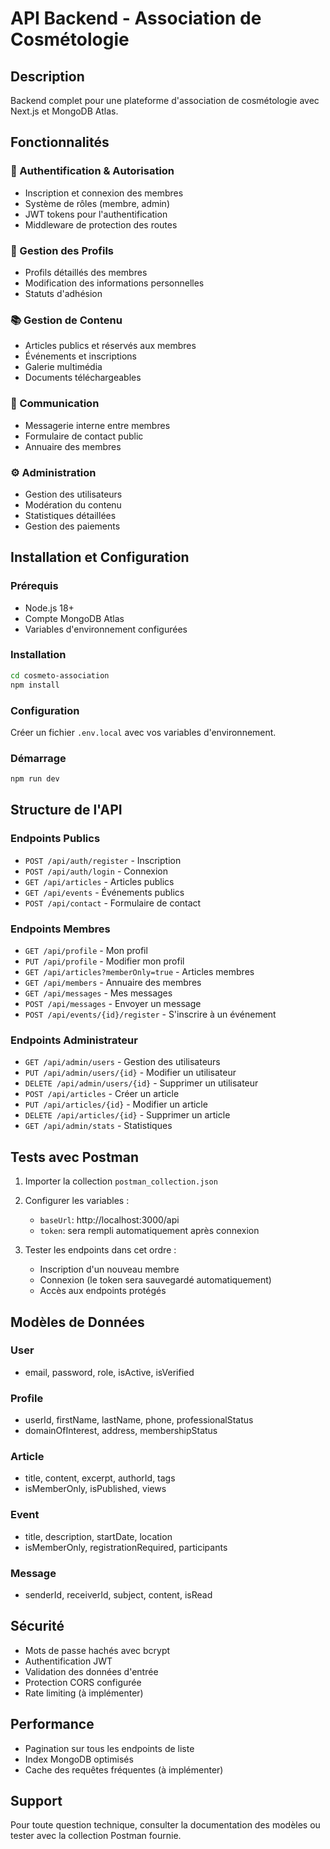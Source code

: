 # API Backend - Association de Cosmétologie

## Description

Backend complet pour une plateforme d'association de cosmétologie avec Next.js et MongoDB Atlas.

## Fonctionnalités

### 🔐 Authentification & Autorisation
- Inscription et connexion des membres
- Système de rôles (membre, admin)
- JWT tokens pour l'authentification
- Middleware de protection des routes

### 👤 Gestion des Profils
- Profils détaillés des membres
- Modification des informations personnelles
- Statuts d'adhésion

### 📚 Gestion de Contenu
- Articles publics et réservés aux membres
- Événements et inscriptions
- Galerie multimédia
- Documents téléchargeables

### 💬 Communication
- Messagerie interne entre membres
- Formulaire de contact public
- Annuaire des membres

### ⚙️ Administration
- Gestion des utilisateurs
- Modération du contenu
- Statistiques détaillées
- Gestion des paiements

## Installation et Configuration

### Prérequis
- Node.js 18+
- Compte MongoDB Atlas
- Variables d'environnement configurées

### Installation
```bash
cd cosmeto-association
npm install
```

### Configuration
Créer un fichier `.env.local` avec vos variables d'environnement.

### Démarrage
```bash
npm run dev
```

## Structure de l'API

### Endpoints Publics
- `POST /api/auth/register` - Inscription
- `POST /api/auth/login` - Connexion
- `GET /api/articles` - Articles publics
- `GET /api/events` - Événements publics
- `POST /api/contact` - Formulaire de contact

### Endpoints Membres
- `GET /api/profile` - Mon profil
- `PUT /api/profile` - Modifier mon profil
- `GET /api/articles?memberOnly=true` - Articles membres
- `GET /api/members` - Annuaire des membres
- `GET /api/messages` - Mes messages
- `POST /api/messages` - Envoyer un message
- `POST /api/events/{id}/register` - S'inscrire à un événement

### Endpoints Administrateur
- `GET /api/admin/users` - Gestion des utilisateurs
- `PUT /api/admin/users/{id}` - Modifier un utilisateur
- `DELETE /api/admin/users/{id}` - Supprimer un utilisateur
- `POST /api/articles` - Créer un article
- `PUT /api/articles/{id}` - Modifier un article
- `DELETE /api/articles/{id}` - Supprimer un article
- `GET /api/admin/stats` - Statistiques

## Tests avec Postman

1. Importer la collection `postman_collection.json`
2. Configurer les variables :
   - `baseUrl`: http://localhost:3000/api
   - `token`: sera rempli automatiquement après connexion

3. Tester les endpoints dans cet ordre :
   - Inscription d'un nouveau membre
   - Connexion (le token sera sauvegardé automatiquement)
   - Accès aux endpoints protégés

## Modèles de Données

### User
- email, password, role, isActive, isVerified

### Profile
- userId, firstName, lastName, phone, professionalStatus
- domainOfInterest, address, membershipStatus

### Article
- title, content, excerpt, authorId, tags
- isMemberOnly, isPublished, views

### Event
- title, description, startDate, location
- isMemberOnly, registrationRequired, participants

### Message
- senderId, receiverId, subject, content, isRead

## Sécurité

- Mots de passe hachés avec bcrypt
- Authentification JWT
- Validation des données d'entrée
- Protection CORS configurée
- Rate limiting (à implémenter)

## Performance

- Pagination sur tous les endpoints de liste
- Index MongoDB optimisés
- Cache des requêtes fréquentes (à implémenter)

## Support

Pour toute question technique, consulter la documentation des modèles ou tester avec la collection Postman fournie.